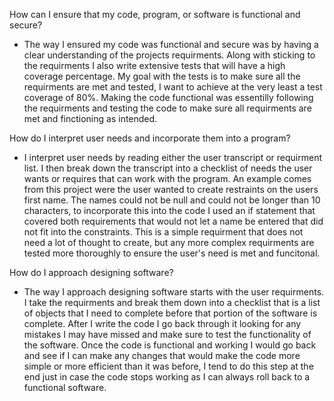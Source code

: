 How can I ensure that my code, program, or software is functional and secure?
- The way I ensured my code was functional and secure was by having a clear understanding of the projects requirments. Along with sticking to the requirments I also write extensive tests that will have a high coverage percentage. My goal with the tests is to make sure all the requirments are met and tested, I want to achieve at the very least a test coverage of 80%. Making the code functional was essentilly following the requirments and testing the code to make sure all requirments are met and finctioning as intended.

How do I interpret user needs and incorporate them into a program?
- I interpret user needs by reading either the user transcript or requirment list. I then break down the transcript into a checklist of needs the user wants or requires that can work with the program. An example comes from this project were the user wanted to create restraints on the users first name. The names could not be null and could not be longer than 10 characters, to incorporate this into the code I used an if statement that covered both requirements that would not let a name be entered that did not fit into the constraints. This is a simple requirment that does not need a lot of thought to create, but any more complex requirments are tested more thoroughly to ensure the user's need is met and funcitonal.

How do I approach designing software?
- The way I approach designing software starts with the user requirments. I take the requirments and break them down into a checklist that is a list of objects that I need to complete before that portion of the software is complete. After I write the code I go back through it looking for any mistakes I may have missed and make sure to test the functionality of the software. Once the code is functional and working I would go back and see if I can make any changes that would make the code more simple or more efficient than it was before, I tend to do this step at the end just in case the code stops working as I can always roll back to a functional software.
